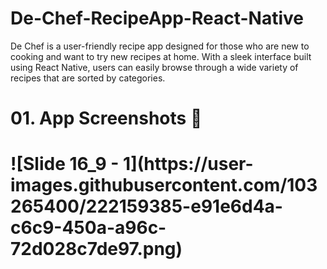 # De-Chef-RecipeApp-React-Native
De Chef is a user-friendly recipe app designed for those who are new to cooking and want to try new recipes at home. With a sleek interface built using React Native, users can easily browse through a wide variety of recipes that are sorted by categories.

<h1>01. App Screenshots 📱<h1>
![Slide 16_9 - 1](https://user-images.githubusercontent.com/103265400/222159385-e91e6d4a-c6c9-450a-a96c-72d028c7de97.png)
